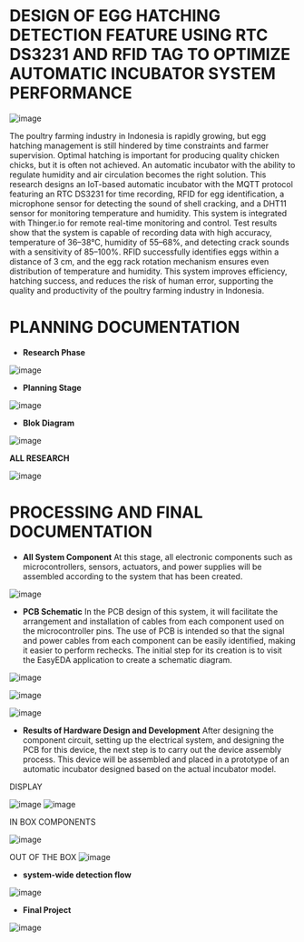# **DESIGN OF EGG HATCHING DETECTION FEATURE USING RTC DS3231 AND RFID TAG TO OPTIMIZE AUTOMATIC INCUBATOR SYSTEM PERFORMANCE**


![image](https://github.com/user-attachments/assets/001bc2a9-f8e6-4af0-864c-35cb733257c6)


The poultry farming industry in Indonesia is rapidly growing, but egg hatching management is still hindered by time constraints and farmer supervision. Optimal hatching is important for producing quality chicken chicks, but it is often not achieved. An automatic incubator with the ability to regulate humidity and air circulation becomes the right solution. This research designs an IoT-based automatic incubator with the MQTT protocol featuring an RTC DS3231 for time recording, RFID for egg identification, a microphone sensor for detecting the sound of shell cracking, and a DHT11 sensor for monitoring temperature and humidity. This system is integrated with Thinger.io for remote real-time monitoring and control. Test results show that the system is capable of recording data with high accuracy, temperature of 36–38°C, humidity of 55–68%, and detecting crack sounds with a sensitivity of 85–100%. RFID successfully identifies eggs within a distance of 3 cm, and the egg rack rotation mechanism ensures even distribution of temperature and humidity. This system improves efficiency, hatching success, and reduces the risk of human error, supporting the quality and productivity of the poultry farming industry in Indonesia.



# PLANNING DOCUMENTATION
- **Research Phase**

![image](https://github.com/user-attachments/assets/7ea00ecb-8700-42ec-9c48-58eecd9ec813)


- **Planning Stage**

![image](https://github.com/user-attachments/assets/2eab7055-6788-4edd-ad50-159f5ac2e0bc)


- **Blok Diagram**

![image](https://github.com/user-attachments/assets/fa48b4df-30d2-4dfe-b0cf-e2e63597fd4e)

**ALL RESEARCH**

![image](https://github.com/user-attachments/assets/3ec7a687-2450-4194-a60c-4481317c9fe8)


# PROCESSING AND FINAL DOCUMENTATION
- **All System Component**
At this stage, all electronic components such as microcontrollers, sensors, actuators, and power supplies will be assembled according to the system that has been created.

![image](https://github.com/user-attachments/assets/3d7fc93f-d33d-482a-8431-0c944f119c5d)


- **PCB Schematic**
In the PCB design of this system, it will facilitate the arrangement and installation of cables from each component used on the microcontroller pins. The use of PCB is intended so that the signal and power cables from each component can be easily identified, making it easier to perform rechecks. The initial step for its creation is to visit the EasyEDA application to create a schematic diagram.

![image](https://github.com/user-attachments/assets/1e5d8af3-dc41-423b-970e-be8b9eb36ecb)

![image](https://github.com/user-attachments/assets/6224bd35-952f-40db-b905-a8a49af4d95c)

![image](https://github.com/user-attachments/assets/cd83c9e6-9971-42af-8dd2-09014f5bc0be)


- **Results of Hardware Design and Development**
After designing the component circuit, setting up the electrical system, and designing the PCB for this device, the next step is to carry out the device assembly process. This device will be assembled and placed in a prototype of an automatic incubator designed based on the actual incubator model.

DISPLAY


![image](https://github.com/user-attachments/assets/d48194de-3d8e-4e2b-976f-b472502212dc)
![image](https://github.com/user-attachments/assets/7b36348e-7e81-44d6-8bb9-77c77677d4f1)

IN BOX COMPONENTS

![image](https://github.com/user-attachments/assets/49e1498e-9a1f-4858-ae59-e7ba401678b0)

OUT OF THE BOX
![image](https://github.com/user-attachments/assets/77f04004-ecc4-4118-8e9e-208415f636e6)


- **system-wide detection flow**

![image](https://github.com/user-attachments/assets/7b02b1a4-8a53-48b0-833a-dde8c3b2aa07)


- **Final Project**

![image](https://github.com/user-attachments/assets/329a1db5-2ef6-409c-9da2-8bf43971663c)

